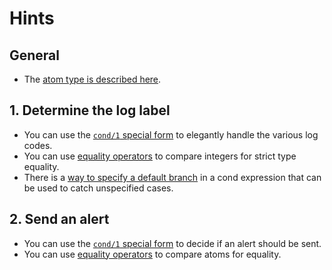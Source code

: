 # Hints

## General

- The [atom type is described here][atom].

## 1. Determine the log label

- You can use the [`cond/1` special form][cond] to elegantly handle the various log codes.
- You can use [equality operators][equality] to compare integers for strict type equality.
- There is a [way to specify a default branch][cond] in a cond expression that can be used to catch unspecified cases.

## 2. Send an alert

- You can use the [`cond/1` special form][cond] to decide if an alert should be sent.
- You can use [equality operators][equality] to compare atoms for equality.

[equality]: https://elixir-lang.org/getting-started/basic-operators.html
[atom]: https://elixir-lang.org/getting-started/basic-types.html#atoms
[cond]: https://elixir-lang.org/getting-started/case-cond-and-if.html#cond